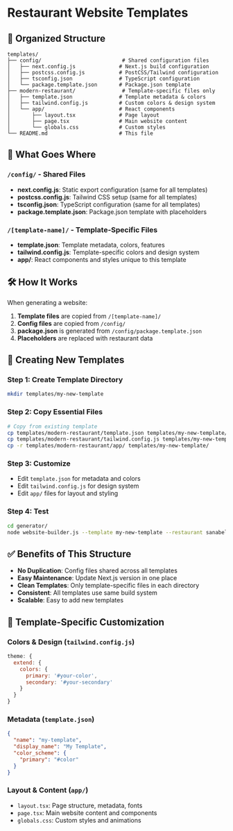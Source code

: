 # Restaurant Website Templates

## 📁 Organized Structure

```
templates/
├── config/                          # Shared configuration files
│   ├── next.config.js              # Next.js build configuration
│   ├── postcss.config.js           # PostCSS/Tailwind configuration  
│   ├── tsconfig.json               # TypeScript configuration
│   └── package.template.json       # Package.json template
├── modern-restaurant/               # Template-specific files only
│   ├── template.json               # Template metadata & colors
│   ├── tailwind.config.js          # Custom colors & design system
│   └── app/                        # React components
│       ├── layout.tsx              # Page layout
│       ├── page.tsx                # Main website content
│       └── globals.css             # Custom styles
└── README.md                       # This file
```

## 🎯 What Goes Where

### `/config/` - Shared Files
- **next.config.js**: Static export configuration (same for all templates)
- **postcss.config.js**: Tailwind CSS setup (same for all templates)  
- **tsconfig.json**: TypeScript configuration (same for all templates)
- **package.template.json**: Package.json template with placeholders

### `/[template-name]/` - Template-Specific Files
- **template.json**: Template metadata, colors, features
- **tailwind.config.js**: Template-specific colors and design system
- **app/**: React components and styles unique to this template

## 🛠️ How It Works

When generating a website:

1. **Template files** are copied from `/[template-name]/`
2. **Config files** are copied from `/config/`
3. **package.json** is generated from `/config/package.template.json`
4. **Placeholders** are replaced with restaurant data

## 🎨 Creating New Templates

### Step 1: Create Template Directory
```bash
mkdir templates/my-new-template
```

### Step 2: Copy Essential Files
```bash
# Copy from existing template
cp templates/modern-restaurant/template.json templates/my-new-template/
cp templates/modern-restaurant/tailwind.config.js templates/my-new-template/
cp -r templates/modern-restaurant/app/ templates/my-new-template/
```

### Step 3: Customize
- Edit `template.json` for metadata and colors
- Edit `tailwind.config.js` for design system
- Edit `app/` files for layout and styling

### Step 4: Test
```bash
cd generator/
node website-builder.js --template my-new-template --restaurant sanabel_al_salam_102737.json
```

## ✅ Benefits of This Structure

- **No Duplication**: Config files shared across all templates
- **Easy Maintenance**: Update Next.js version in one place
- **Clean Templates**: Only template-specific files in each directory
- **Consistent**: All templates use same build system
- **Scalable**: Easy to add new templates

## 🔧 Template-Specific Customization

### Colors & Design (`tailwind.config.js`)
```javascript
theme: {
  extend: {
    colors: {
      primary: '#your-color',
      secondary: '#your-secondary'
    }
  }
}
```

### Metadata (`template.json`)
```json
{
  "name": "my-template",
  "display_name": "My Template",
  "color_scheme": {
    "primary": "#color"
  }
}
```

### Layout & Content (`app/`)
- `layout.tsx`: Page structure, metadata, fonts
- `page.tsx`: Main website content and components  
- `globals.css`: Custom styles and animations